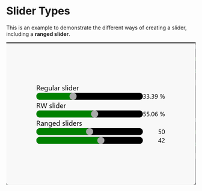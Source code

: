 # Slider Types

This is an example to demonstrate the different ways
of creating a slider, including a **ranged slider**.

![sliders](sliders.png)
